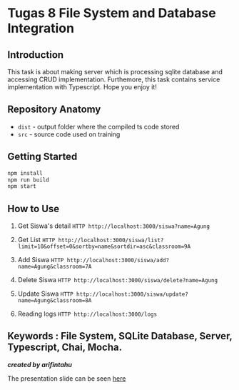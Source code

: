 # Tugas 8 File System and Database Integration

## Introduction
This task is about making server which is processing sqlite database and accessing CRUD implementation. Furthemore, this task contains service implementation with Typescript.
Hope you enjoy it!  

## Repository Anatomy

- `dist` - output folder where the compiled ts code stored
- `src` - source code used on training

Getting Started
---------------

``` bash
npm install
npm run build
npm start
```

## How to Use
1. Get Siswa's detail
`HTTP http://localhost:3000/siswa?name=Agung`

2. Get List
`HTTP http://localhost:3000/siswa/list?limit=10&offset=0&sortby=name&sortdir=asc&classroom=9A`

3. Add Siswa
`HTTP http://localhost:3000/siswa/add?name=Agung&classroom=7A`

4. Delete Siswa
`HTTP http://localhost:3000/siswa/delete?name=Agung`

5. Update Siswa
`HTTP http://localhost:3000/siswa/update?name=Agung&classroom=8A`

6. Reading logs
`HTTP http://localhost:3000/logs`



Keywords : File System, SQLite Database, Server, Typescript, Chai, Mocha.
---
***created by arifintahu***


The presentation slide can be seen [here](https://drive.google.com/open?id=1cxuA_uxQSpfXB9LBXkU-SPD6dhgFTzov8wzC5zlpcnA)